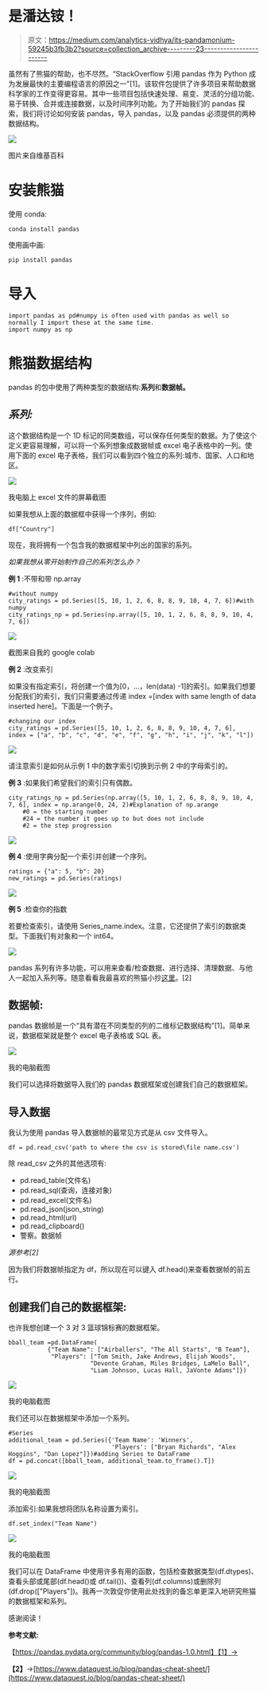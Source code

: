 # 是潘达铵！

> 原文：<https://medium.com/analytics-vidhya/its-pandamonium-59245b3fb3b2?source=collection_archive---------23----------------------->

虽然有了熊猫的帮助，也不尽然。“StackOverflow 引用 pandas 作为 Python 成为发展最快的主要编程语言的原因之一”[1]。该软件包提供了许多项目来帮助数据科学家的工作变得更容易。其中一些项目包括快速处理、易变、灵活的分组功能、易于转换、合并或连接数据，以及时间序列功能。为了开始我们的 pandas 探索，我们将讨论如何安装 pandas，导入 pandas，以及 pandas 必须提供的两种数据结构。

![](img/8ef568eae0d3b6b9950bb3078360e34d.png)

图片来自维基百科

# 安装熊猫

使用 conda:

```
conda install pandas
```

使用画中画:

```
pip install pandas
```

# 导入

```
import pandas as pd#numpy is often used with pandas as well so normally I import these at the same time.
import numpy as np
```

# 熊猫数据结构

pandas 的包中使用了两种类型的数据结构:**系列**和**数据帧。**

## ***系列:***

这个数据结构是一个 1D 标记的同类数组，可以保存任何类型的数据。为了使这个定义更容易理解，可以将一个系列想象成数据帧或 excel 电子表格中的一列。使用下面的 excel 电子表格，我们可以看到四个独立的系列:城市、国家、人口和地区。

![](img/609a1bc656c39ab3434d036aaa219875.png)

我电脑上 excel 文件的屏幕截图

如果我想从上面的数据框中获得一个序列，例如:

```
df["Country"]
```

现在，我将拥有一个包含我的数据框架中列出的国家的系列。

*如果我想从零开始制作自己的系列怎么办？*

**例 1** :不带和带 np.array

```
#without numpy
city_ratings = pd.Series([5, 10, 1, 2, 6, 8, 8, 9, 10, 4, 7, 6])#with numpy 
city_ratings_np = pd.Series(np.array([5, 10, 1, 2, 6, 8, 8, 9, 10, 4, 7, 6])
```

![](img/79cd5d1e88df4c9ffa14079a7f1df84e.png)

截图来自我的 google colab

**例 2** :改变索引

如果没有指定索引，将创建一个值为[0，…，len(data) -1]的索引。如果我们想要分配我们的索引，我们只需要通过传递 index =[index with same length of data inserted here]。下面是一个例子。

```
#changing our index
city_ratings = pd.Series([5, 10, 1, 2, 6, 8, 8, 9, 10, 4, 7, 6],        index = ["a", "b", "c", "d", "e", "f", "g", "h", "i", "j", "k", "l"])
```

![](img/e8ee356fcb4356bacf54a44add048965.png)

请注意索引是如何从示例 1 中的数字索引切换到示例 2 中的字母索引的。

**例 3** :如果我们希望我们的索引只有偶数。

```
city_ratings_np = pd.Series(np.array([5, 10, 1, 2, 6, 8, 8, 9, 10, 4, 7, 6], index = np.arange(0, 24, 2)#Explanation of np.arange
    #0 = the starting number
    #24 = the number it goes up to but does not include
    #2 = the step progression
```

![](img/b7b43e92f5f8e339d36775a509855a00.png)

**例 4** :使用字典分配一个索引并创建一个序列。

```
ratings = {"a": 5, "b": 20}
new_ratings = pd.Series(ratings)
```

![](img/2a0393fe42a79b6177783893d6f6b214.png)

**例 5** :检查你的指数

若要检查索引，请使用 Series_name.index。注意，它还提供了索引的数据类型。下面我们有对象和一个 int64。

![](img/ac498718a50e542a53d1ad2cbfbece54.png)

pandas 系列有许多功能，可以用来查看/检查数据、进行选择、清理数据、与他人一起加入系列等。随意看看我最喜欢的熊猫小抄[这里](https://www.dataquest.io/blog/pandas-cheat-sheet/)。[2]

## 数据帧:

pandas 数据帧是一个“具有潜在不同类型的列的二维标记数据结构”[1]。简单来说，数据框架就是整个 excel 电子表格或 SQL 表。

![](img/854b5bd7c05f0c71bc3f137055f13009.png)

我的电脑截图

我们可以选择将数据导入我们的 pandas 数据框架或创建我们自己的数据框架。

## 导入数据

我认为使用 pandas 导入数据帧的最常见方式是从 csv 文件导入。

```
df = pd.read_csv('path to where the csv is stored\file name.csv')
```

除 read_csv 之外的其他选项有:

*   pd.read_table(文件名)
*   pd.read_sql(查询，连接对象)
*   pd.read_excel(文件名)
*   pd.read_json(json_string)
*   pd.read_html(url)
*   pd.read_clipboard()
*   警察。数据帧

*源参考[2]*

因为我们将数据帧指定为 df，所以现在可以键入 df.head()来查看数据帧的前五行。

## 创建我们自己的数据框架:

也许我想创建一个 3 对 3 篮球锦标赛的数据框架。

```
bball_team =pd.DataFrame(
           {"Team Name": ["Airballers", "The All Starts", "B Team"],
            "Players": ["Tom Smith, Jake Andrews, Elijah Woods",
                       "Devonte Graham, Miles Bridges, LaMelo Ball",
                       "Liam Johnson, Lucas Hall, JaVonte Adams"]})
```

![](img/80a74b3081165db5271b463827a5200e.png)

我的电脑截图

我们还可以在数据框架中添加一个系列。

```
#Series
additional_team = pd.Series({'Team Name': 'Winners', 
                             'Players': ["Bryan Richards", "Alex Hoggins", "Dan Lopez"]})#adding Series to DataFrame
df = pd.concat([bball_team, additional_team.to_frame().T])
```

![](img/60d15aa4f8cf8ba35cfdb10a9f61da59.png)

我的电脑截图

添加索引:如果我想将团队名称设置为索引。

```
df.set_index("Team Name")
```

![](img/c4ab06073f9a74363e1593ebb3cc924c.png)

我的电脑截图

我们可以在 DataFrame 中使用许多有用的函数，包括检查数据类型(df.dtypes)、查看头部或尾部(df.head()或 df.tail())、查看列(df.columns)或删除列(df.drop(["Players"])。我再一次敦促你使用此处找到的备忘单更深入地研究熊猫的数据框架和系列。

感谢阅读！

**参考文献:**

【https://pandas.pydata.org/community/blog/pandas-1.0.html】【1】→

**【2】**→[https://www.dataquest.io/blog/pandas-cheat-sheet/](https://www.dataquest.io/blog/pandas-cheat-sheet/)